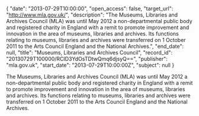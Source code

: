 {
  "date": "2013-07-29T10:00:00", 
  "open_access": false, 
  "target_url": "http://www.mla.gov.uk/", 
  "description": "The Museums, Libraries and Archives Council (MLA) was until May 2012 a non-departmental public body and registered charity in England with a remit to promote improvement and innovation in the area of museums, libraries and archives. Its functions relating to museums, libraries and archives were transferred on 1 October 2011 to the Arts Council England and the National Archives.", 
  "end_date": null, 
  "title": "Museums, Libraries and Archives Council", 
  "record_id": "20130729T100000/RCID3YdOsTDtwQmq6djsyQ==", 
  "publisher": "mla.gov.uk", 
  "start_date": "2013-07-29T10:00:00Z", 
  "subject": null
}

The Museums, Libraries and Archives Council (MLA) was until May 2012 a non-departmental public body and registered charity in England with a remit to promote improvement and innovation in the area of museums, libraries and archives. Its functions relating to museums, libraries and archives were transferred on 1 October 2011 to the Arts Council England and the National Archives.